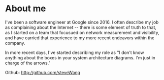 # About me

I've been a software engineer at Google since 2016. I often describe my job
as complaining about the Internet -- there is some element of truth to
that, as I started on a team that focusued on network measurement and
visibility, and have carried that experience to my more recent endeavors
within the company.

In more recent days, I've started describing my role as "I don't know
anything about the boxes in your system architecture diagrams. I'm just in
charge of the arrows."

Github: <http://github.com/steveWang>
